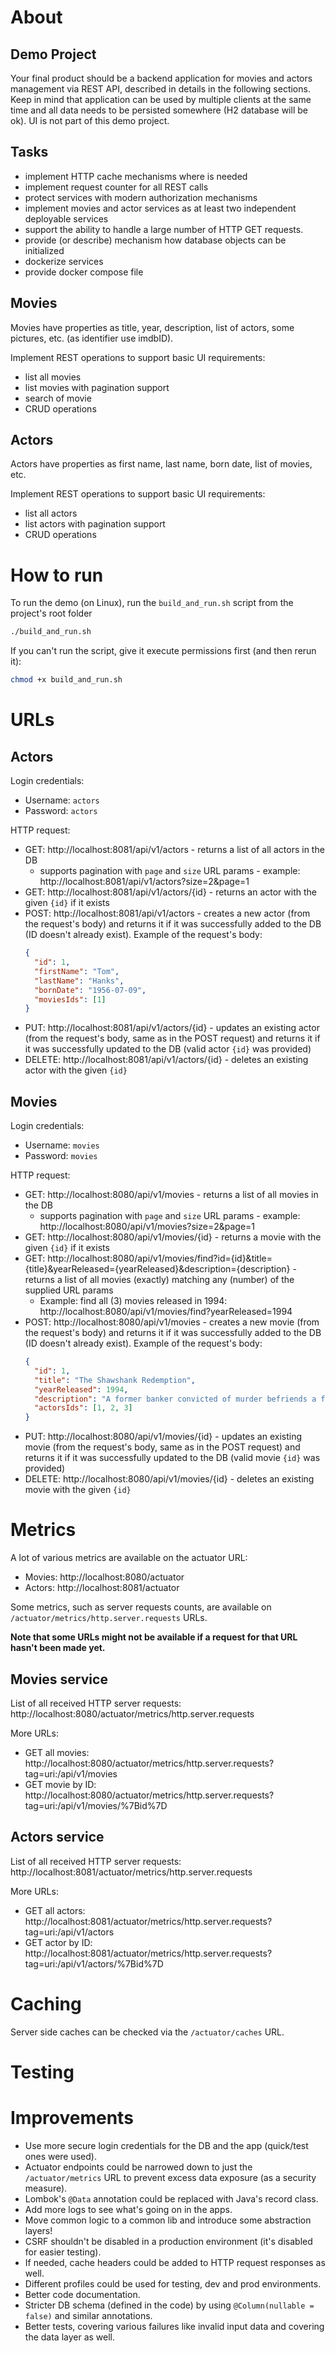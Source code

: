 # About

## Demo Project

Your final product should be a backend application for movies and actors management via REST API, described in
details in the following sections. Keep in mind that application can be used by multiple clients at the same time and
all
data needs to be persisted somewhere (H2 database will be ok). UI is not part of this demo project.

## Tasks

* implement HTTP cache mechanisms where is needed
* implement request counter for all REST calls
* protect services with modern authorization mechanisms
* implement movies and actor services as at least two independent deployable services
* support the ability to handle a large number of HTTP GET requests.
* provide (or describe) mechanism how database objects can be initialized
* dockerize services
* provide docker compose file

## Movies

Movies have properties as title, year, description, list of actors, some pictures, etc. (as identifier use imdbID).

Implement REST operations to support basic UI requirements:

* list all movies
* list movies with pagination support
* search of movie
* CRUD operations

## Actors

Actors have properties as first name, last name, born date, list of movies, etc.

Implement REST operations to support basic UI requirements:

* list all actors
* list actors with pagination support
* CRUD operations

# How to run

To run the demo (on Linux), run the `build_and_run.sh` script from the project's root folder

```bash
./build_and_run.sh
```

If you can't run the script, give it execute permissions first (and then rerun it):

```bash
chmod +x build_and_run.sh
```

# URLs

## Actors

Login credentials:

* Username: `actors`
* Password: `actors`

HTTP request:

* GET: http://localhost:8081/api/v1/actors - returns a list of all actors in the DB
    * supports pagination with `page` and `size` URL params - example: http://localhost:8081/api/v1/actors?size=2&page=1
* GET: http://localhost:8081/api/v1/actors/{id} - returns an actor with the given `{id}` if it exists
* POST: http://localhost:8081/api/v1/actors - creates a new actor (from the request's body) and returns it if it was
  successfully added to the DB (ID doesn't already exist). Example of the request's body:
  ```json
  {
    "id": 1,
    "firstName": "Tom",
    "lastName": "Hanks",
    "bornDate": "1956-07-09",
    "moviesIds": [1]
  }
  ```
* PUT: http://localhost:8081/api/v1/actors/{id} - updates an existing actor (from the request's body, same as in the
  POST request) and returns it if it was successfully updated to the DB (valid actor `{id}` was provided)
* DELETE: http://localhost:8081/api/v1/actors/{id} - deletes an existing actor with the given `{id}`

## Movies

Login credentials:

* Username: `movies`
* Password: `movies`

HTTP request:

* GET: http://localhost:8080/api/v1/movies - returns a list of all movies in the DB
    * supports pagination with `page` and `size` URL params - example: http://localhost:8080/api/v1/movies?size=2&page=1
* GET: http://localhost:8080/api/v1/movies/{id} - returns a movie with the given `{id}` if it exists
* GET:
  http://localhost:8080/api/v1/movies/find?id={id}&title={title}&yearReleased={yearReleased}&description={description} -
  returns a list of all movies (exactly) matching any (number) of the supplied URL params
    * Example: find all (3) movies released in 1994: http://localhost:8080/api/v1/movies/find?yearReleased=1994
* POST: http://localhost:8080/api/v1/movies - creates a new movie (from the request's body) and returns it if it was
  successfully added to the DB (ID doesn't already exist). Example of the request's body:
  ```json
  {
    "id": 1,
    "title": "The Shawshank Redemption",
    "yearReleased": 1994,
    "description": "A former banker convicted of murder befriends a fellow prisoner as he tries to prove his innocence.",
    "actorsIds": [1, 2, 3]
  }
  ```
* PUT: http://localhost:8080/api/v1/movies/{id} - updates an existing movie (from the request's body, same as in the
  POST request) and returns it if it was successfully updated to the DB (valid movie `{id}` was provided)
* DELETE: http://localhost:8080/api/v1/movies/{id} - deletes an existing movie with the given `{id}`

# Metrics

A lot of various metrics are available on the actuator URL:

* Movies: http://localhost:8080/actuator
* Actors: http://localhost:8081/actuator

Some metrics, such as server requests counts, are available on `/actuator/metrics/http.server.requests` URLs.

**Note that some URLs might not be available if a request for that URL hasn't been made yet.**

## Movies service

List of all received HTTP server requests: http://localhost:8080/actuator/metrics/http.server.requests

More URLs:

* GET all movies: http://localhost:8080/actuator/metrics/http.server.requests?tag=uri:/api/v1/movies
* GET movie by ID: http://localhost:8080/actuator/metrics/http.server.requests?tag=uri:/api/v1/movies/%7Bid%7D

## Actors service

List of all received HTTP server requests: http://localhost:8081/actuator/metrics/http.server.requests

More URLs:

* GET all actors: http://localhost:8081/actuator/metrics/http.server.requests?tag=uri:/api/v1/actors
* GET actor by ID: http://localhost:8081/actuator/metrics/http.server.requests?tag=uri:/api/v1/actors/%7Bid%7D

# Caching

Server side caches can be checked via the `/actuator/caches` URL.

# Testing

# Improvements

* Use more secure login credentials for the DB and the app (quick/test ones were used).
* Actuator endpoints could be narrowed down to just the `/actuator/metrics` URL to prevent excess data exposure (as a
  security measure).
* Lombok's `@Data` annotation could be replaced with Java's record class.
* Add more logs to see what's going on in the apps.
* Move common logic to a common lib and introduce some abstraction layers!
* CSRF shouldn't be disabled in a production environment (it's disabled for easier testing).
* If needed, cache headers could be added to HTTP request responses as well.
* Different profiles could be used for testing, dev and prod environments.
* Better code documentation.
* Stricter DB schema (defined in the code) by using `@Column(nullable = false)` and similar annotations.
* Better tests, covering various failures like invalid input data and covering the data layer as well.